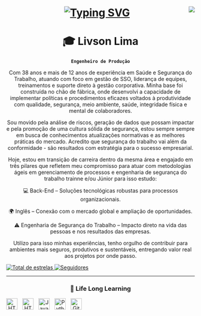 <center>
<img align="right" src="https://visitor-badge.laobi.icu/badge?page_id=lmlima16/lmlima16"> <center>

<Justificar>
<h1 align="center">
 <a href="https://git.io/typing-svg"><img src="https://readme-typing-svg.herokuapp.com?font=Fira+Code&pause=1000&width=435&lines=Ol%C3%A1+Seja+Bem+Vindo(a)!%F0%9F%91%8B;%C3%89+um+Prazer+em+Conhecer+Voc%C3%AA!%F0%9F%A4%9D" alt="Typing SVG" /></a>
</h1>


# 🎓 Livson Lima

**`Engenheiro de Produção`**

<article>
<p> Com 38 anos e mais de 12 anos de experiência em Saúde e Segurança do Trabalho, atuando com foco em gestão de SSO, liderança de equipes, treinamentos e suporte direto à gestão corporativa. Minha base foi construída no chão de fábrica, onde desenvolvi a capacidade de implementar políticas e procedimentos eficazes voltados à produtividade com qualidade, segurança, meio ambiente, saúde, integridade física e mental de colaboradores.

Sou movido pela análise de riscos, geração de dados que possam impactar e pela promoção de uma cultura sólida de segurança, estou sempre sempre em busca de conhecimentos atualizações normativas e as melhores práticas do mercado. Acredito que segurança do trabalho vai além da conformidade - são resultados com estratégia para o sucesso empresarial.

Hoje, estou em transição de carreira dentro da mesma área e engajado em três pilares que refletem meu compromisso para atuar com metodologias ágeis em gerenciamento de processos e engenharia de segurança do trabalho trainne e/ou Júnior para isso estudo:

💻 Back-End – Soluções tecnológicas robustas para processos organizacionais.

🌍 Inglês – Conexão com o mercado global e ampliação de oportunidades.

⚠️ Engenharia de Segurança do Trabalho – Impacto direto na vida das pessoas e nos resultados das empresas.

Utilizo para isso minhas experiências, tenho orgulho de contribuir para ambientes mais seguros, produtivos e sustentáveis, entregando valor real aos projetos por onde passo. </p>
<article>

<p align="left">
    <a href="https://github.com/lmlima16?tab=repositories&sort=stargazers">
        <img 
            alt="Total de estrelas" 
            title="Total de estrelas GitHub" 
            src="https://custom-icon-badges.demolab.com/github/stars/lmlima16?color=55960c&style=for-the-badge&labelColor=488207&logo=star&label=estrelas"
        />
    </a>
    <a href="https://github.com/lmlima16?tab=followers">
        <img 
            alt="Seguidores" 
            title="Me siga no GitHub" 
            src="https://custom-icon-badges.demolab.com/github/followers/lmlima16?color=236ad3&labelColor=1155ba&style=for-the-badge&logo=github&label=Seguidores&logoColor=white"
        />
    </a>
</p>

---

### 🤖 Life Long Learning

<img 
    align="left" 
    alt="HTML"
    title="HTML" 
    width="30px" 
    style="padding-right: 10px;" 
    src="https://cdn.jsdelivr.net/gh/devicons/devicon@latest/icons/vscode/vscode-original-wordmark.svg" 
/>

<img 
    align="left" 
    alt="HTML"
    title="HTML" 
    width="30px" 
    style="padding-right: 10px;" 
    src="https://cdn.jsdelivr.net/gh/devicons/devicon@latest/icons/java/java-plain-wordmark.svg"
/>

<img 
    align="left" 
    alt="JavaScript" 
    title="JavaScript"
    width="30px" 
    style="padding-right: 10px;" 
    src="https://cdn.jsdelivr.net/gh/devicons/devicon@latest/icons/javascript/javascript-original.svg" 
/>

<img 
    align="left" 
    alt="Python" 
    title="Python"
    width="30px" 
    style="padding-right: 10px;" 
    src="https://cdn.jsdelivr.net/gh/devicons/devicon@latest/icons/python/python-original.svg" 
/>

<img 
    align="left" 
    alt="Git" 
    title="Git"
    width="30px" 
    style="padding-right: 10px;" 
    src="https://cdn.jsdelivr.net/gh/devicons/devicon@latest/icons/git/git-original.svg" 
/>

<!--
**lmlima16/lmlima16** is a ✨ _special_ ✨ repository because its `README.md` (this file) appears on your GitHub profile.

Here are some ideas to get you started:

- 🔭 I’m currently working on ...
- 🌱 I’m currently learning ...
- 👯 I’m looking to collaborate on ...
- 🤔 I’m looking for help with ...
- 💬 Ask me about ...
- 📫 How to reach me: ...
- 😄 Pronouns: ...
- ⚡ Fun fact: ...
-->
